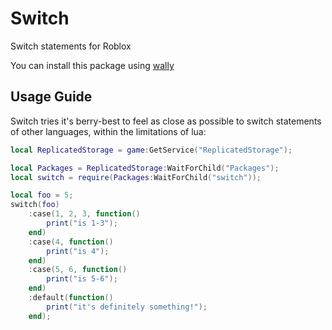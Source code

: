 # Switch
Switch statements for Roblox
 
You can install this package using [wally](https://wally.run/package/stoozey/switch?version=1.0.0)

## Usage Guide
Switch tries it's berry-best to feel as close as possible to switch statements of other languages, within the limitations of lua:
```lua
local ReplicatedStorage = game:GetService("ReplicatedStorage");

local Packages = ReplicatedStorage:WaitForChild("Packages");
local switch = require(Packages:WaitForChild("switch"));

local foo = 5;
switch(foo)
	:case(1, 2, 3, function()
		print("is 1-3");
	end)
	:case(4, function()
		print("is 4");
	end)
	:case(5, 6, function()
		print("is 5-6");
	end)
	:default(function()
		print("it's definitely something!");
	end);
```